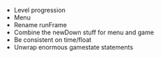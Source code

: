 * Level progression
* Menu
* Rename runFrame
* Combine the newDown stuff for menu and game
* Be consistent on time/float
* Unwrap enormous gamestate statements